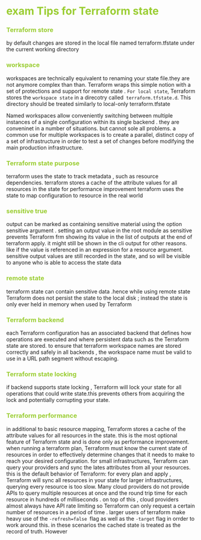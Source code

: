 <h1 style='color:yellowgreen'>exam Tips for Terraform state</h1>

<h3 style='color:yellowgreen'>Terraform store</h3>
by default changes are stored in the local file named terraform.tfstate under the current working directory

<h3 style='color:yellowgreen'>workspace</h3>

workspaces are technically equivalent to renaming your state file.they are not anymore complex than than. Terraform wraps this simple notion with a set of protections and support for remote state . `For local state`, Terraform stores the `workspace state` in a direcotry called` terraform.tfstate.d`. This directory should be treated similarly to local-only terraform.tfstate


Named workspaces allow conveniently switching between multiple instances of a single configuration within its single backend . they are conveninet in a number of situations. but cannot sole all problems. a common use for multiple workspaces is to create a parallel, distinct copy of a set of infrastructure in order to test a set of changes before modifying the main production infrastructure. 

<h3 style='color:yellowgreen'>Terraform state purpose</h3>

terraform uses the state to track metadata , such as resource dependencies.
terraform stores a cache of the attribute values for all resources in the state for performance improvement
terraform uses the state to map configuration to resource in the real world 

<h3 style='color:yellowgreen'>sensitive true</h3>

output can be marked as containing sensitive material using the option sensitive argument . setting an output 
value in the root module as sensitive prevents Terraform frm showing its value in the list of outputs at the end of terraform apply. it might still be shown in the cli output for other reasons. like if the value is referenced in an expression for a resource argument. sensitive output values are still recorded in the state, and so will be visible to anyone who is able to access the state data

<h3 style='color:yellowgreen'>remote state</h3>
terraform state can contain sensitive data .hence while using remote state Terraform does not persist the state to the local disk ; instead the state is only ever held in memory when used by Terraform

<h3 style='color:yellowgreen'>Terraform backend </h3>
each  Terraform configuration has an associated backend that defines how operations are executed and where persistent data such as the Terraform state are stored. to ensure that terraform workspace names are stored correctly and safely in all backends , the workspace name must be valid to use in a URL path segment without escaping.

<h3 style='color:yellowgreen'>Terraform state locking</h3>
if backend supports state locking , Terraform will lock your state for all operations that could write state.this prevents others from acquiring the lock and potentially corrupting your state.

<h3 style='color:yellowgreen'>Terraform performance</h3>

in additional to basic resource mapping, Terraform stores a cache of the attribute values for all resources in the state. this is the most optional feature of Terraform state and is done only as performance improvement.
when running a terraform plan, Terraform must know the current state of resources in order to effectively determine changes that it needs to make to reach your desired configuration. for small infrastructures, Terraform can query your providers and sync the lates attributes from all your resources. this is the default behavior of Terraform: for every plan and apply , Terraform will sync all resources in your state for larger infrastructures, querying every resource is too slow. Many cloud providers do not provide APIs to query multiple resources at once and the round trip time for each resource in hundreds of milliseconds . on top of this , cloud providers almost always have API rate limiting so Terraform can only request a certain number of resources in a period of time . larger users of terraform make heavy use of the `-refresh=false `flag as well as the `-target` flag in orrder to work around this. in these scenarios the cached state is treated as the record of truth. However

